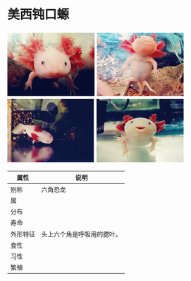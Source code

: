 # 美西钝口螈

![](01.gif)

|属性|说明|
| ---- | ---- |
| 别称| 六角恐龙|
| 属||
| 分布||
| 寿命||
| 外形特征| 头上六个角是呼吸用的腮叶。|
| 食性||
| 习性||
| 繁殖||

